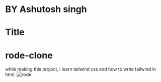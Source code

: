 # BY Ashutosh singh
# Title
# rode-clone
while making this project, i learn tailwind css and how to write tailwind in html.
![rode](https://user-images.githubusercontent.com/109889191/191653780-3bc85601-1a67-48c4-8e40-c3ce9f6c6318.png)
